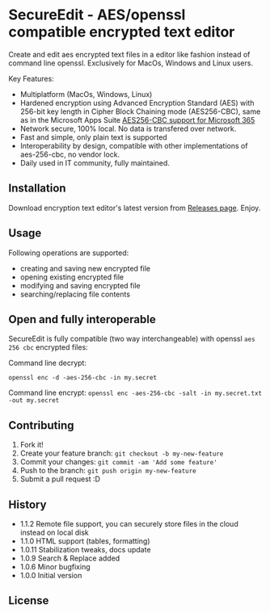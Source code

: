 # SecureEdit - AES/openssl compatible encrypted text editor

Create and edit aes encrypted text files in a editor like fashion instead of command line openssl. Exclusively for MacOs, Windows and Linux users.

Key Features:
* Multiplatform (MacOs, Windows, Linux)
* Hardened encryption using Advanced Encryption Standard (AES) with 256-bit key length in Cipher Block Chaining mode (AES256-CBC), same as in the Microsoft Apps Suite [AES256-CBC support for Microsoft 365](https://learn.microsoft.com/en-us/purview/technical-reference-details-about-encryption#aes256-cbc-support-for-microsoft-365)
* Network secure, 100% local. No data is transfered over network.
* Fast and simple, only plain text is supported
* Interoperability by design, compatible with other implementations of aes-256-cbc, no vendor lock.
* Daily used in IT community, fully maintained.


## Installation

Download encryption text editor's latest version from [Releases page](../../releases/latest). Enjoy.

## Usage

Following operations are supported:
* creating and saving new encrypted file
* opening existing encrypted file
* modifying and saving encrypted file
* searching/replacing file contents

## Open and fully interoperable

SecureEdit is fully compatible (two way interchangeable) with openssl `aes 256 cbc` encrypted files:

Command line decrypt:

```openssl enc -d -aes-256-cbc -in my.secret```

Command line encrypt:
```openssl enc -aes-256-cbc -salt -in my.secret.txt -out my.secret```

## Contributing

1. Fork it!
2. Create your feature branch: `git checkout -b my-new-feature`
3. Commit your changes: `git commit -am 'Add some feature'`
4. Push to the branch: `git push origin my-new-feature`
5. Submit a pull request :D

## History
* 1.1.2 Remote file support, you can securely store files in the cloud instead on local disk
* 1.1.0 HTML support (tables, formatting)
* 1.0.11 Stabilization tweaks, docs update
* 1.0.9 Search & Replace added
* 1.0.6 Minor bugfixing
* 1.0.0 Initial version

## License
